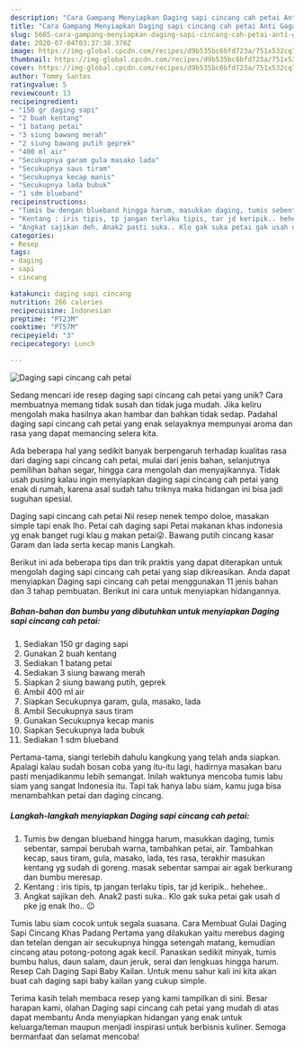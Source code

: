 ```yaml
---
description: "Cara Gampang Menyiapkan Daging sapi cincang cah petai Anti Gagal"
title: "Cara Gampang Menyiapkan Daging sapi cincang cah petai Anti Gagal"
slug: 5685-cara-gampang-menyiapkan-daging-sapi-cincang-cah-petai-anti-gagal
date: 2020-07-04T03:37:38.378Z
image: https://img-global.cpcdn.com/recipes/d9b535bc6bfd723a/751x532cq70/daging-sapi-cincang-cah-petai-foto-resep-utama.jpg
thumbnail: https://img-global.cpcdn.com/recipes/d9b535bc6bfd723a/751x532cq70/daging-sapi-cincang-cah-petai-foto-resep-utama.jpg
cover: https://img-global.cpcdn.com/recipes/d9b535bc6bfd723a/751x532cq70/daging-sapi-cincang-cah-petai-foto-resep-utama.jpg
author: Tommy Santos
ratingvalue: 5
reviewcount: 13
recipeingredient:
- "150 gr daging sapi"
- "2 buah kentang"
- "1 batang petai"
- "3 siung bawang merah"
- "2 siung bawang putih geprek"
- "400 ml air"
- "Secukupnya garam gula masako lada"
- "Secukupnya saus tiram"
- "Secukupnya kecap manis"
- "Secukupnya lada bubuk"
- "1 sdm blueband"
recipeinstructions:
- "Tumis bw dengan blueband hingga harum, masukkan daging, tumis sebentar, sampai berubah warna, tambahkan petai, air. Tambahkan kecap, saus tiram, gula, masako, lada, tes rasa, terakhir masukan kentang yg sudah di goreng. masak sebentar sampai air agak berkurang dan bumbu meresap."
- "Kentang : iris tipis, tp jangan terlaku tipis, tar jd keripik.. hehehee.."
- "Angkat sajikan deh. Anak2 pasti suka.. Klo gak suka petai gak usah d pke jg enak lho.. 😉"
categories:
- Resep
tags:
- daging
- sapi
- cincang

katakunci: daging sapi cincang 
nutrition: 266 calories
recipecuisine: Indonesian
preptime: "PT23M"
cooktime: "PT57M"
recipeyield: "3"
recipecategory: Lunch

---
```



![Daging sapi cincang cah petai](https://img-global.cpcdn.com/recipes/d9b535bc6bfd723a/751x532cq70/daging-sapi-cincang-cah-petai-foto-resep-utama.jpg)

Sedang mencari ide resep daging sapi cincang cah petai yang unik? Cara membuatnya memang tidak susah dan tidak juga mudah. Jika keliru mengolah maka hasilnya akan hambar dan bahkan tidak sedap. Padahal daging sapi cincang cah petai yang enak selayaknya mempunyai aroma dan rasa yang dapat memancing selera kita.

Ada beberapa hal yang sedikit banyak berpengaruh terhadap kualitas rasa dari daging sapi cincang cah petai, mulai dari jenis bahan, selanjutnya pemilihan bahan segar, hingga cara mengolah dan menyajikannya. Tidak usah pusing kalau ingin menyiapkan daging sapi cincang cah petai yang enak di rumah, karena asal sudah tahu triknya maka hidangan ini bisa jadi suguhan spesial.

Daging sapi cincang cah petai Nii resep nenek tempo doloe, masakan simple tapi enak lho. Petai cah daging sapi Petai makanan khas indonesia yg enak banget rugi klau g makan petai😜. Bawang putih cincang kasar Garam dan lada serta kecap manis Langkah.


Berikut ini ada beberapa tips dan trik praktis yang dapat diterapkan untuk mengolah daging sapi cincang cah petai yang siap dikreasikan. Anda dapat menyiapkan Daging sapi cincang cah petai menggunakan 11 jenis bahan dan 3 tahap pembuatan. Berikut ini cara untuk menyiapkan hidangannya.

<!--inarticleads1-->

##### Bahan-bahan dan bumbu yang dibutuhkan untuk menyiapkan Daging sapi cincang cah petai:

1. Sediakan 150 gr daging sapi
1. Gunakan 2 buah kentang
1. Sediakan 1 batang petai
1. Sediakan 3 siung bawang merah
1. Siapkan 2 siung bawang putih, geprek
1. Ambil 400 ml air
1. Siapkan Secukupnya garam, gula, masako, lada
1. Ambil Secukupnya saus tiram
1. Gunakan Secukupnya kecap manis
1. Siapkan Secukupnya lada bubuk
1. Sediakan 1 sdm blueband


Pertama-tama, siangi terlebih dahulu kangkung yang telah anda siapkan. Apalagi kalau sudah bosan coba yang itu-itu lagi, hadirnya masakan baru pasti menjadikanmu lebih semangat. Inilah waktunya mencoba tumis labu siam yang sangat Indonesia itu. Tapi tak hanya labu siam, kamu juga bisa menambahkan petai dan daging cincang. 

<!--inarticleads2-->

##### Langkah-langkah menyiapkan Daging sapi cincang cah petai:

1. Tumis bw dengan blueband hingga harum, masukkan daging, tumis sebentar, sampai berubah warna, tambahkan petai, air. Tambahkan kecap, saus tiram, gula, masako, lada, tes rasa, terakhir masukan kentang yg sudah di goreng. masak sebentar sampai air agak berkurang dan bumbu meresap.
1. Kentang : iris tipis, tp jangan terlaku tipis, tar jd keripik.. hehehee..
1. Angkat sajikan deh. Anak2 pasti suka.. Klo gak suka petai gak usah d pke jg enak lho.. 😉


Tumis labu siam cocok untuk segala suasana. Cara Membuat Gulai Daging Sapi Cincang Khas Padang Pertama yang dilakukan yaitu merebus daging dan tetelan dengan air secukupnya hingga setengah matang, kemudian cincang atau potong-potong agak kecil. Panaskan sedikit minyak, tumis bumbu halus, daun salam, daun jeruk, serai dan lengkuas hingga harum. Resep Cah Daging Sapi Baby Kailan. Untuk menu sahur kali ini kita akan buat cah daging sapi baby kailan yang cukup simple. 

Terima kasih telah membaca resep yang kami tampilkan di sini. Besar harapan kami, olahan Daging sapi cincang cah petai yang mudah di atas dapat membantu Anda menyiapkan hidangan yang enak untuk keluarga/teman maupun menjadi inspirasi untuk berbisnis kuliner. Semoga bermanfaat dan selamat mencoba!
